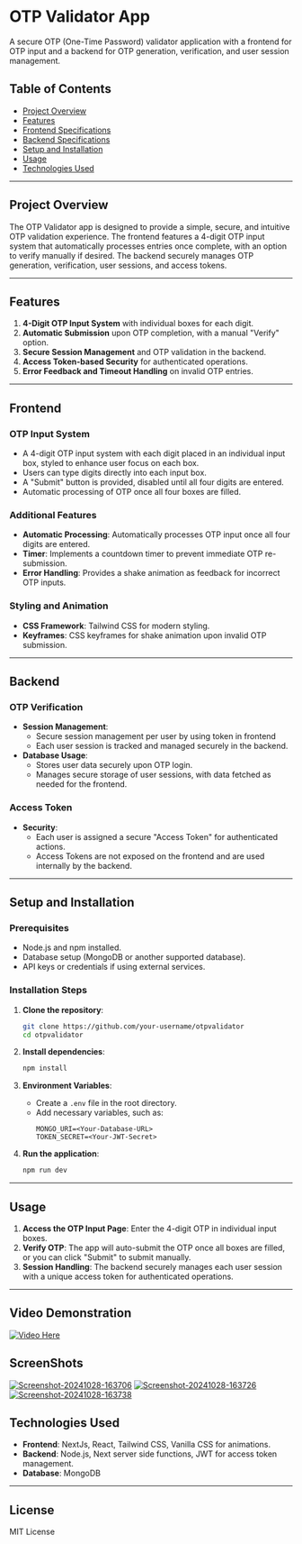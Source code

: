 # OTP Validator App

A secure OTP (One-Time Password) validator application with a frontend for OTP input and a backend for OTP generation, verification, and user session management.

## Table of Contents
- [Project Overview](#project-overview)
- [Features](#features)
- [Frontend Specifications](#frontend)
- [Backend Specifications](#backend)
- [Setup and Installation](#setup-and-installation)
- [Usage](#usage)
- [Technologies Used](#technologies-used)

---

## Project Overview
The OTP Validator app is designed to provide a simple, secure, and intuitive OTP validation experience. The frontend features a 4-digit OTP input system that automatically processes entries once complete, with an option to verify manually if desired. The backend securely manages OTP generation, verification, user sessions, and access tokens.

---

## Features
1. **4-Digit OTP Input System** with individual boxes for each digit.
2. **Automatic Submission** upon OTP completion, with a manual "Verify" option.
3. **Secure Session Management** and OTP validation in the backend.
4. **Access Token-based Security** for authenticated operations.
5. **Error Feedback and Timeout Handling** on invalid OTP entries.

---

## Frontend

### OTP Input System
- A 4-digit OTP input system with each digit placed in an individual input box, styled to enhance user focus on each box.
- Users can type digits directly into each input box.
- A "Submit" button is provided, disabled until all four digits are entered.
- Automatic processing of OTP once all four boxes are filled.

### Additional Features
- **Automatic Processing**: Automatically processes OTP input once all four digits are entered.
- **Timer**: Implements a countdown timer to prevent immediate OTP re-submission.
- **Error Handling**: Provides a shake animation as feedback for incorrect OTP inputs.

### Styling and Animation
- **CSS Framework**: Tailwind CSS for modern styling.
- **Keyframes**: CSS keyframes for shake animation upon invalid OTP submission.

---

## Backend

### OTP Verification
- **Session Management**:
  - Secure session management per user by using token in frontend
  - Each user session is tracked and managed securely in the backend.
- **Database Usage**:
  - Stores user data securely upon OTP login.
  - Manages secure storage of user sessions, with data fetched as needed for the frontend.

### Access Token
- **Security**:
  - Each user is assigned a secure "Access Token" for authenticated actions.
  - Access Tokens are not exposed on the frontend and are used internally by the backend.

---

## Setup and Installation

### Prerequisites
- Node.js and npm installed.
- Database setup (MongoDB or another supported database).
- API keys or credentials if using external services.

### Installation Steps
1. **Clone the repository**:
   ```bash
   git clone https://github.com/your-username/otpvalidator
   cd otpvalidator
   ```

2. **Install dependencies**:
   ```bash
   npm install
   ```

3. **Environment Variables**:
   - Create a `.env` file in the root directory.
   - Add necessary variables, such as:
     ```env
     MONGO_URI=<Your-Database-URL>
     TOKEN_SECRET=<Your-JWT-Secret>
     ```

4. **Run the application**:
   ```bash
   npm run dev
   ```

---

## Usage

1. **Access the OTP Input Page**: Enter the 4-digit OTP in individual input boxes.
2. **Verify OTP**: The app will auto-submit the OTP once all boxes are filled, or you can click "Submit" to submit manually.
3. **Session Handling**: The backend securely manages each user session with a unique access token for authenticated operations.

---

## Video Demonstration
[![Video Here](https://i.ibb.co/Ws4bZJt/Screenshot-20241028-163706.png)](https://www.canva.com/design/DAGU29G6chg/F6TX0c9858KL-g-sXY5DDg/watch?utm_content=DAGU29G6chg&utm_campaign=designshare&utm_medium=link&utm_source=editor)


## ScreenShots
<a href="https://ibb.co/Ws4bZJt"><img src="https://i.ibb.co/Ws4bZJt/Screenshot-20241028-163706.png" alt="Screenshot-20241028-163706" border="0"></a> 
<a href="https://ibb.co/PrBqHty"><img src="https://i.ibb.co/PrBqHty/Screenshot-20241028-163726.png" alt="Screenshot-20241028-163726" border="0"></a>
<a href="https://ibb.co/zHNRfWy"><img src="https://i.ibb.co/zHNRfWy/Screenshot-20241028-163738.png" alt="Screenshot-20241028-163738" border="0"></a>

## Technologies Used

- **Frontend**: NextJs, React, Tailwind CSS, Vanilla CSS for animations.
- **Backend**: Node.js, Next server side functions, JWT for access token management.
- **Database**: MongoDB

---

## License
MIT License

